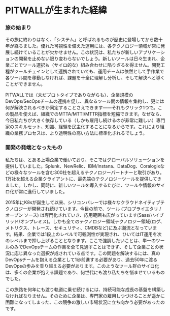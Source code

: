 <!--
# 📘 PITWALLが生まれた経緯
-->

# PITWALLが生まれた経緯

### 旅の始まり

その旅に終わりはなく、「システム」と呼ばれるものが歴史に登場してから数十年が経ちました。優れた可視性を備えた運用には、各テクノロジー領域が常に発展し続けていることが欠かせません。この状況は、私たちが新しいアプリケーションの開発を止めない限り変わらないでしょう。新しいツールは日々生まれ、企業ごとでツール選択も（サイロ的な）組み合わせに陥りざるを得ません。開発工程がツールチェインとして連携されていても、運用チームは依然として手作業で各ツール間を移動しなければ、課題を十全に理解し分析し、そして解決へと導くことができません。

PITWALLでは（未だプロトタイプでありながらも）、企業規模のDevOps/SecOpsチームの連携を促し、異なるツール間の情報を集約し、更には何が解決されるべきか同定することさえできます――それもクリック1つで。この製品を使えば、組織でのMTTA/MTTI/MTTR指標を短縮できます。なぜなら、今日私たちが大きく依存している（しかも雇用し続けるのが非常に難しい）専門家のスキルセット、知識、経験を民主化することになるからです。これにより組織の業務プロセスは、より透明性の高い方法に標準化されるでしょう。


### 開発の発端となったもの <a href="#why-we-built-this." id="why-we-built-this."></a>

私たちは、とある上場企業で働いており、そこではグローバルソリューションを提供していました。Splunk、NewRelic、IBM/Instana、DataDog、Coralogixなどの様々なツールを含む300社を超えるテクノロジーパートナーと取引があり。1万社を超える企業クライアントに、最先端のテクノロジーツールを提供してきました。しかし、同時に、新しいツールを導入するたびに、ツールや情報のサイロ化が常に進行していました。

2015年にK8sが誕生して以来、シリコンバレーでは様々なクラウドネイティブテクノロジーが開発され続けています。今目の前で、ツール (プロプライエタリ / オープン ソース) は専門化されていき、応用範囲も広がっています(Saas/ハイブリッド/オンプレミス)。しかも全てのテクノロジー領域テクノロジー領域(ログ、メトリクス、トレース、セキュリティ、CMDBなど)に及ぶ潮流となっています。結果、企業では1段上のレベルで可観測性が実現され、ひいてはIT運用を次のレベルまで押し上げることとなります。ここで強調したいことは、単一のツールのみでDevOpsチームの作業を全て見通すことはできず、そして企業ごとの状況に応じ異なった選択が成されている点です。この問題を解決するには、真のDevOpsチームを抱える企業として1歩前進する必要があり、過去50年に渡るDevOpsの歩みを乗り越える必要があります。このようなツール群のサイロ化は、多くの企業が抱える課題であり、何世代にも渡り私たちを悩ませているものでした。

この旅路を何年にも渡り軌道に乗せ続けるには、持続可能な成長の基盤を構築しなければなりません。そのために企業は、専門家の雇用しつづけることが遥かに困難になってしまった、この競争の激しい市場状況に立ち向かう必要があったのです。
